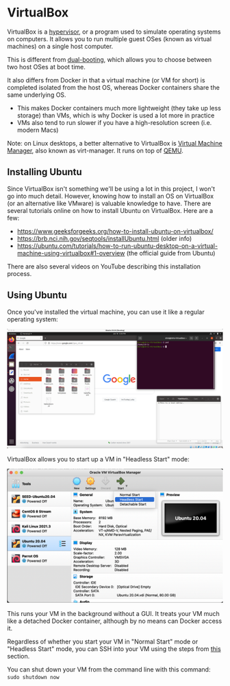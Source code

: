 # VirtualBox

VirtualBox is a [hypervisor](https://en.wikipedia.org/wiki/Hypervisor), or a program used to simulate operating systems on computers. It allows you to run multiple guest OSes (known as virtual machines) on a single host computer.

This is different from [dual-booting](https://www.howtogeek.com/187789/dual-booting-explained-how-you-can-have-multiple-operating-systems-on-your-computer/), which allows you to choose between two host OSes at boot time.

It also differs from Docker in that a virtual machine (or VM for short) is completed isolated from the host OS, whereas Docker containers share the same underlying OS.

- This makes Docker containers much more lightweight (they take up less storage) than VMs, which is why Docker is used a lot more in practice
- VMs also tend to run slower if you have a high-resolution screen (i.e. modern Macs)

Note: on Linux desktops, a better alternative to VirtualBox is [Virtual Machine Manager](https://virt-manager.org/), also known as virt-manager. It runs on top of [QEMU](../qemu).

## Installing Ubuntu

Since VirtualBox isn't something we'll be using a lot in this project, I won't go into much detail. However, knowing how to install an OS on VirtualBox (or an alternative like VMware) is valuable knowledge to have. There are several tutorials online on how to install Ubuntu on VirtualBox. Here are a few:

- https://www.geeksforgeeks.org/how-to-install-ubuntu-on-virtualbox/
- https://brb.nci.nih.gov/seqtools/installUbuntu.html (older info)
- https://ubuntu.com/tutorials/how-to-run-ubuntu-desktop-on-a-virtual-machine-using-virtualbox#1-overview (the official guide from Ubuntu)

There are also several videos on YouTube describing this installation process.

## Using Ubuntu

Once you've installed the virtual machine, you can use it like a regular operating system:

![Ubuntu screen](../img/ubuntu.png)

VirtualBox allows you to start up a VM in "Headless Start" mode:

![Headless Start](../img/headless-start.png)

This runs your VM in the background without a GUI. It treats your VM much like a detached Docker container, although by no means can Docker access it.

Regardless of whether you start your VM in "Normal Start" mode or "Headless Start" mode, you can SSH into your VM using the steps from [this](../ssh#ssh-configurations) section.

You can shut down your VM from the command line with this command: `sudo shutdown now`
